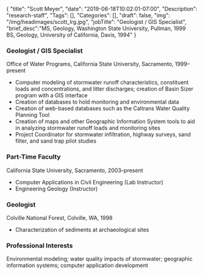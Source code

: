 {
	"title": "Scott Meyer",
	"date": "2019-06-18T10:02:01-07:00",
	"Description": "research-staff",
	"Tags": [],
	"Categories": [],
	"draft": false,
	"img": "/img/headimages/scott_lrg.jpg",
	"jobTitle": "Geologist / GIS Specialist",
	"brief_desc":"MS, Geology, Washington State University, Pullman, 1999<br>BS, Geology, University of California, Davis, 1994"
}

### Geologist / GIS Specialist

Office of Water Programs, California State University, Sacramento, 1999–present

<ul>
    <li>Computer modeling of stormwater runoff characteristics, constituent loads and concentrations, and litter discharges; creation of Basin Sizer program with a GIS interface</li>
    <li>Creation of databases to hold monitoring and environmental data</li>
    <li>Creation of web-based databases such as the Caltrans Water Quality Planning Tool</li>
    <li>Creation of maps and other Geographic Information System tools to aid in analyzing stormwater runoff loads and monitoring sites</li>
    <li>Project Coordinator for stormwater infiltration, highway surveys, sand filter, and sand trap pilot studies</li>
</ul>

### Part-Time Faculty

California State University, Sacramento, 2003–present

<ul>
    <li>Computer Applications in Civil Engineering (Lab Instructor)</li>
    <li>Engineering Geology (Instructor)</li>
</ul>

### Geologist

Colville National Forest, Colville, WA, 1998

<ul>
    <li>Characterization of sediments at archaeological sites</li>
</ul>


### Professional Interests

Environmental modeling; water quality impacts of stormwater; geographic information systems; computer application development